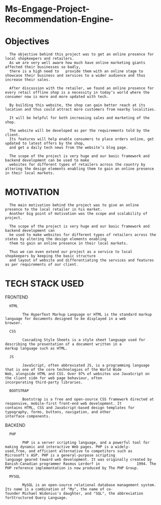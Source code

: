 # Ms-Engage-Project-Recommendation-Engine-

# Objectives 
      The objective behind this project was to get an online presence for local shopkeepers and retailers. 
      As we are very well aware how much have online marketing giants affected their businesses so badly, 
      there is a high need to   provide them with an online stage to showcase their business and services to a wider audience and thus increase their sales. 
      
      After discussion with the retailer, we found an online presence for every retail offline shop is a necessity in today’s world where the consumer now is more and more updated with tech.  
      
      By building this website, the shop can gain better reach at its location and thus could attract more customers from nearby localities. 
      
      It will be helpful for both increasing sales and marketing of the shop. 
      
      The website will be developed as per the requirements told by the client.
      Its features will help enable consumers to place orders online, get updated to latest offers by the shop, 
      and get a daily tech news from the website’s blog page. 
      
      The scope of the project is very huge and our basic framework and backend development can be used to make 
      websites for different types of retailers across the country by altering the design elements enabling them to gain an online presence in their local markets.    

# MOTIVATION

      The main motivation behind the project was to give an online presence to the local retailer in his market.
      Another big point of motivation was the scope and scalability of project. 
      
      The scope of the project is very huge and our basic framework and backend development can 
      be used to make websites for different types of retailers across the states by altering the design elements enabling 
      them to gain an online presence in their local markets. 
      
      Thus we can even extend our project as a service to local shopkeepers by keeping the basic structure 
      and layout of website and differentiating the services and features as per requirements of our client.  

# TECH STACK USED

   FRONTEND

      HTML

            The HyperText Markup Language or HTML is the standard markup language for documents designed to be displayed in a web             browser. 

      CSS

            Cascading Style Sheets is a style sheet language used for describing the presentation of a document written in a                   markup language such as HTML.

      JS

            JavaScript, often abbreviated JS, is a programming language that is one of the core technologies of the World Wide                 Web, alongside HTML and CSS. Over 97% of websites use JavaScript on the client side for web page behaviour, often                 incorporating third-party libraries.

      BOOTSTRAP

            Bootstrap is a free and open-source CSS framework directed at responsive, mobile-first front-end web development. It               contains HTML, CSS and JavaScript-based design templates for typography, forms, buttons, navigation, and other                     interface components.


   BACKEND

      PHP

            PHP is a server scripting language, and a powerful tool for making dynamic and interactive Web pages. PHP is a widely-             used,free, and efficient alternative to competitors such as Microsoft's ASP. PHP is a general-purpose scripting                   language geared toward web development. It was originally created by Danish-Canadian programmer Rasmus Lerdorf in                 1994. The PHP reference implementation is now produced by The PHP Group.

      MYSQL

            MySQL is an open-source relational database management system. Its name is a combination of "My", the name of co-                 founder Michael Widenius's daughter, and "SQL", the abbreviation forStructured Query Language.
